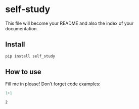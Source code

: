# self-study


<!-- WARNING: THIS FILE WAS AUTOGENERATED! DO NOT EDIT! -->

This file will become your README and also the index of your
documentation.

## Install

``` sh
pip install self_study
```

## How to use

Fill me in please! Don’t forget code examples:

``` python
1+1
```

    2
